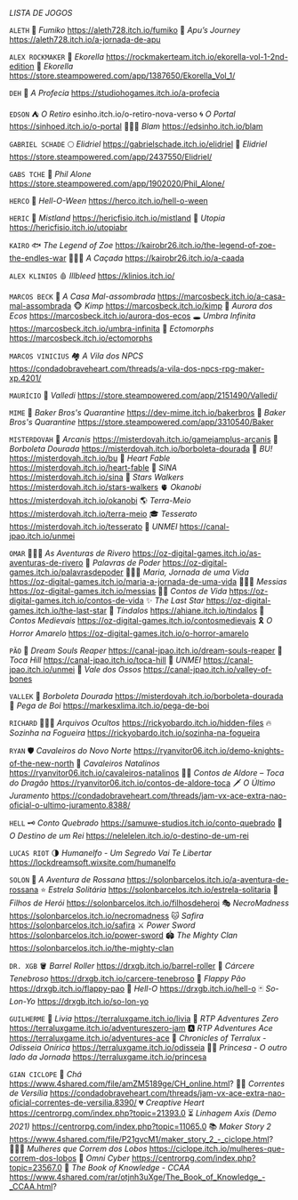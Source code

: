 *LISTA DE JOGOS*

`ALETH`
🍬 *Fumiko* https://aleth728.itch.io/fumiko
🐇 *Apu’s Journey* https://aleth728.itch.io/a-jornada-de-apu

`ALEX ROCKMAKER`
🍊 *Ekorella* https://rockmakerteam.itch.io/ekorella-vol-1-2nd-edition
🛒 *Ekorella* https://store.steampowered.com/app/1387650/Ekorella_Vol_1/

`DEH`
🔮 *A Profecia* https://studiohogames.itch.io/a-profecia

`EDSON` 
⛺ *O Retiro* esinho.itch.io/o-retiro-nova-verso
🌀 *O Portal* https://sinhoed.itch.io/o-portal
🧙🏼‍♀️ *Blam* https://edsinho.itch.io/blam

`GABRIEL SCHADE`
🌕 *Elidriel* https://gabrielschade.itch.io/elidriel
🛒 *Elidriel* https://store.steampowered.com/app/2437550/Elidriel/

`GABS TCHE`
🛒 *Phil Alone* https://store.steampowered.com/app/1902020/Phil_Alone/

`HERCO`
🎃 *Hell-O-Ween* https://herco.itch.io/hell-o-ween

`HERIC`
🧪 *Mistland* https://hericfisio.itch.io/mistland
📱 *Utopia* https://hericfisio.itch.io/utopiabr

`KAIRO`
🐟 *The Legend of Zoe* https://kairobr26.itch.io/the-legend-of-zoe-the-endles-war
🧛🏻‍♂️ *A Caçada* https://kairobr26.itch.io/a-caada

`ALEX KLINIOS`
🩸 *Illbleed* https://klinios.itch.io/

`MARCOS BECK`
🏫 *A Casa Mal-assombrada* https://marcosbeck.itch.io/a-casa-mal-assombrada 
🐵 *Kimp* https://marcosbeck.itch.io/kimp
💫 *Aurora dos Ecos* https://marcosbeck.itch.io/aurora-dos-ecos
🕳️ *Umbra Infinita* https://marcosbeck.itch.io/umbra-infinita
🐀 *Ectomorphs* https://marcosbeck.itch.io/ectomorphs

`MARCOS VINICIUS`
🏘️ *A Vila dos NPCS* https://condadobraveheart.com/threads/a-vila-dos-npcs-rpg-maker-xp.4201/

`MAURÍCIO`
🛒 *Valledi* https://store.steampowered.com/app/2151490/Valledi/

`MIME` 
🎈 *Baker Bros's Quarantine* https://dev-mime.itch.io/bakerbros
🛒 *Baker Bros's Quarantine* https://store.steampowered.com/app/3310540/Baker

`MISTERDOVAH` 
🏢 *Arcanis* https://misterdovah.itch.io/gamejamplus-arcanis
🦋 *Borboleta Dourada* https://misterdovah.itch.io/borboleta-dourada
👻 *BU!* https://misterdovah.itch.io/bu
🏰 *Heart Fable* https://misterdovah.itch.io/heart-fable
👺 *SINA* https://misterdovah.itch.io/sina
🌟 *Stars Walkers* https://misterdovah.itch.io/stars-walkers
🫀 *Okanobi* https://misterdovah.itch.io/okanobi
🌎 *Terra-Meio* https://misterdovah.itch.io/terra-meio
🎓 *Tesserato* https://misterdovah.itch.io/tesserato
🧩 *UNMEI* https://canal-jpao.itch.io/unmei

`OMAR`
👨🏼‍🦳 *As Aventuras de Rivero* https://oz-digital-games.itch.io/as-aventuras-de-rivero
👑 *Palavras de Poder* https://oz-digital-games.itch.io/palavrasdepoder
🙍🏽‍♀️ *Maria, Jornada de uma Vida* https://oz-digital-games.itch.io/maria-a-jornada-de-uma-vida
🧖🏻‍♂️ *Messias* https://oz-digital-games.itch.io/messias
👶🏻 *Contos de Vida* https://oz-digital-games.itch.io/contos-de-vida
✨ *The Last Star* https://oz-digital-games.itch.io/the-last-star
🐺 *Tíndalos* https://ahiane.itch.io/tindalos
🐎 *Contos Medievais* https://oz-digital-games.itch.io/contosmedievais
🎗 *O Horror Amarelo* https://oz-digital-games.itch.io/o-horror-amarelo

`PÃO`
🔪 *Dream Souls Reaper* https://canal-jpao.itch.io/dream-souls-reaper
👹 *Toca Hill* https://canal-jpao.itch.io/toca-hill
🧩 *UNMEI* https://canal-jpao.itch.io/unmei
🦴 *Vale dos Ossos* https://canal-jpao.itch.io/valley-of-bones

`VALLEK`
🦋 *Borboleta Dourada* https://misterdovah.itch.io/borboleta-dourada
🐂 *Pega de Boi* https://markesxlima.itch.io/pega-de-boi

`RICHARD`
👨🏻‍✈ *Arquivos Ocultos* https://rickyobardo.itch.io/hidden-files
🔥 *Sozinha na Fogueira* https://rickyobardo.itch.io/sozinha-na-fogueira

`RYAN` 
🛡️ *Cavaleiros do Novo Norte* https://ryanvitor06.itch.io/demo-knights-of-the-new-north
🎄 *Cavaleiros Natalinos* https://ryanvitor06.itch.io/cavaleiros-natalinos
🐦‍🔥 *Contos de Aldore – Toca do Dragão* https://ryanvitor06.itch.io/contos-de-aldore-toca
🗡 *O Último Juramento* https://condadobraveheart.com/threads/jam-vx-ace-extra-nao-oficial-o-ultimo-juramento.8388/ 

`HELL`
🗝 *Conto Quebrado* https://samuwe-studios.itch.io/conto-quebrado 
👑 *O Destino de um Rei* https://nelelelen.itch.io/o-destino-de-um-rei 

`LUCAS RIOT`
🌗 *Humanelfo - Um Segredo Vai Te Libertar* https://lockdreamsoft.wixsite.com/humanelfo 

`SOLON`
🐰 *A Aventura de Rossana* https://solonbarcelos.itch.io/a-aventura-de-rossana
⭐ *Estrela Solitária* https://solonbarcelos.itch.io/estrela-solitaria
💠 *Filhos de Herói* https://solonbarcelos.itch.io/filhosdeheroi
🎭 *NecroMadness* https://solonbarcelos.itch.io/necromadness 
🐱 *Safira* https://solonbarcelos.itch.io/safira 
⚔ *Power Sword* https://solonbarcelos.itch.io/power-sword
🏟 *The Mighty Clan* https://solonbarcelos.itch.io/the-mighty-clan

`DR. XGB`
🪣 *Barrel Roller* https://drxgb.itch.io/barrel-roller 
🕋 *Cárcere Tenebroso* https://drxgb.itch.io/carcere-tenebroso 
🥖 *Flappy Pão* https://drxgb.itch.io/flappy-pao 
🔵 *Hell-O* https://drxgb.itch.io/hell-o 
🃏 *So-Lon-Yo* https://drxgb.itch.io/so-lon-yo 

`GUILHERME`
👤 *Livia* https://terraluxgame.itch.io/livia 
⿠ *RTP Adventures Zero* https://terraluxgame.itch.io/adventureszero-jam 
🅰 *RTP Adventures Ace* https://terraluxgame.itch.io/adventures-ace 
🪽 *Chronicles of Terralux - Odisseia Onírica* https://terraluxgame.itch.io/odisseia 
👸🏼 *Princesa - O outro lado da Jornada* https://terraluxgame.itch.io/princesa 

`GIAN CICLOPE`
🍵 *Chá* https://www.4shared.com/file/amZM5189ge/CH_online.html?
⛓️‍💥 *Correntes de Versília* https://condadobraveheart.com/threads/jam-vx-ace-extra-nao-oficial-correntes-de-versilia.8390/
💔 *Creaptive Heart* https://centrorpg.com/index.php?topic=21393.0
⏳ *Linhagem Axis (Demo 2021)* https://centrorpg.com/index.php?topic=11065.0
📚 *Maker Story 2* https://www.4shared.com/file/P21gvcM1/maker_story_2_-_ciclope.html?
🏃🏻‍♀️ *Mulheres que Correm dos Lobos* https://ciclope.itch.io/mulheres-que-correm-dos-lobos
🤖 *Omni Cyber* https://centrorpg.com/index.php?topic=23567.0
📖 *The Book of Knowledge - CCAA* https://www.4shared.com/rar/otjnh3uXge/The_Book_of_Knowledge_-_CCAA.html?